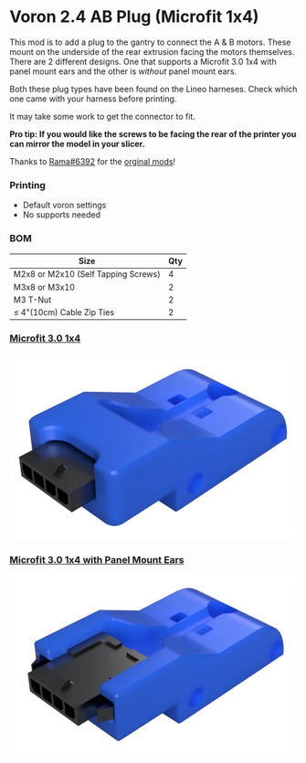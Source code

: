 # Voron 2.4 AB Plug (Microfit 1x4)
This mod is to add a plug to the gantry to connect the A & B motors. These mount on the underside of the rear extrusion facing the motors themselves. There are 2 different designs. One that supports a Microfit 3.0 1x4 with panel mount ears and the other is _without_ panel mount ears.

 Both these plug types have been found on the Lineo harneses. Check which one came with your harness before printing.

 It may take some work to get the connector to fit.

 **Pro tip: If you would like the screws to be facing the rear of the printer you can mirror the model in your slicer.**

 Thanks to [Rama#6392](https://discord.com/users/627740419559653387) for the [orginal mods](https://github.com/Ramalama2/Voron-2-Mods)!

### Printing
  * Default voron settings
  * No supports needed

### BOM

Size | Qty
--- | ---
M2x8 or M2x10 (Self Tapping Screws) | 4
M3x8 or M3x10 | 2
M3 T-Nut | 2
≤ 4"(10cm) Cable Zip Ties | 2

### [Microfit 3.0 1x4](https://www.molex.com/molex/products/part-detail/crimp_housings/0436400401)
![Microfit 3.0 1x4](Images/ab_microfit_1x4_non_pme.png)

### [Microfit 3.0 1x4 with Panel Mount Ears](https://www.molex.com/molex/products/part-detail/crimp_housings/0436400400)
![Microfit 3.0 1x4 with Panel Mount Ears](Images/ab_microfit_1x4_pme.png)
